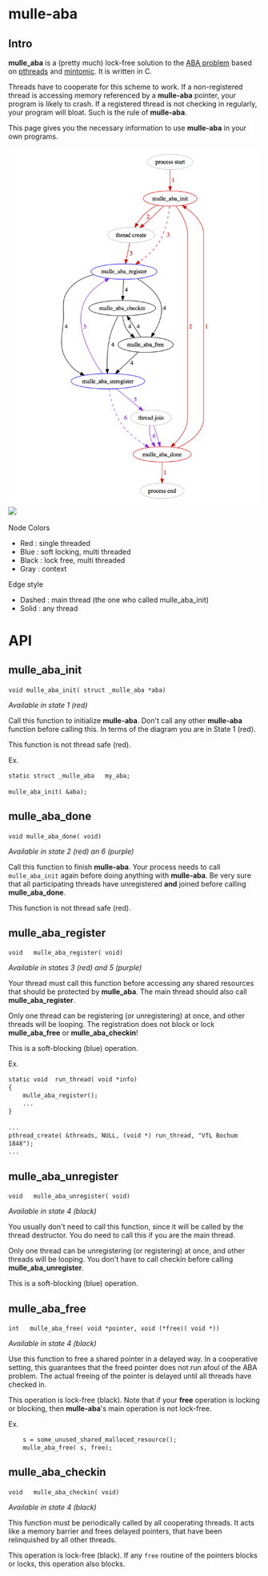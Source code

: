 # mulle-aba

## Intro

**mulle_aba** is a (pretty much) lock-free solution to the [ABA problem](https://en.wikipedia.org/wiki/ABA_problem) based on [pthreads](https://en.wikipedia.org/wiki/POSIX_Threads) and [mintomic](https://mintomic.github.io/). It is written in C.

Threads have to cooperate for this scheme to work. If a non-registered thread is accessing memory referenced by a **mulle-aba** pointer, your program is likely to crash. If a registered thread is not checking in regularly, your program will bloat. Such is the rule of **mulle-aba**.

This page gives you the necessary information to use **mulle-aba** in your own programs. 

![](dox/process-thread.png)
![](raw/master/dox/process-thread.png)

Node Colors

* Red   : single threaded
* Blue  : soft locking, multi threaded
* Black : lock free, multi threaded
* Gray  : context

Edge style

* Dashed : main thread (the one who called mulle_aba_init)
* Solid  : any thread

# API

## mulle_aba_init

`void mulle_aba_init( struct _mulle_aba *aba)`

*Available in state 1 (red)*

Call this function to initialize **mulle-aba**. Don't call any other **mulle-aba** function before calling this. In terms of the diagram you are in State 1 (red).

This function is not thread safe (red).

Ex.

```
static struct _mulle_aba   my_aba;

mulle_aba_init( &aba);
```


## mulle_aba_done

`void mulle_aba_done( void)`

*Available in state 2 (red) an 6 (purple)*

Call this function to finish **mulle-aba**. Your process needs to call `mulle_aba_init` again before doing anything with **mulle-aba**. Be very sure that all participating threads have unregistered **and** joined before calling **mulle_aba_done**.

This function is not thread safe (red).


## mulle_aba_register

`void   mulle_aba_register( void)`

*Available in states 3 (red) and 5 (purple)*

Your thread must call this function before accessing any shared resources that should be protected by **mulle_aba**. The main thread should also call  **mulle_aba_register**.

Only one thread can be registering (or unregistering) at once, and other threads will be looping. The registration does not block or lock **mulle_aba_free** or **mulle_aba_checkin**!

This is a soft-blocking (blue) operation.

Ex.

```
static void  run_thread( void *info)
{
    mulle_aba_register();
    ...
}

...
pthread_create( &threads, NULL, (void *) run_thread, "VfL Bochum 1848");
...
```

## mulle_aba_unregister

`void   mulle_aba_unregister( void)`

*Available in state 4 (black)*

You usually don't need to call this function, since it will be called by the thread destructor. You do need to call this if you are the main thread.

Only one thread can be unregistering (or registering) at once, and other threads will be looping. You don't have to call checkin before calling **mulle_aba_unregister**.

This is a soft-blocking (blue) operation. 


## mulle_aba_free

`int   mulle_aba_free( void *pointer, void (*free)( void *))`

*Available in state 4 (black)*

Use this function to free a shared pointer in a delayed way. In a cooperative setting, this guarantees that the freed pointer does not run afoul of the ABA problem. The actual freeing of the pointer is delayed until all threads have checked in.

This operation is lock-free (black). Note that if your **free** operation is locking or blocking, then **mulle-aba**'s main operation is not lock-free.

Ex.

```
    s = some_unused_shared_malloced_resource();
    mulle_aba_free( s, free);
```



## mulle_aba_checkin

`void   mulle_aba_checkin( void)`

*Available in state 4 (black)*

This function must be periodically called by all cooperating threads. It acts like a memory barrier and frees delayed pointers, that have been relinquished by all other threads.

This operation is lock-free (black). If any `free` routine of the pointers blocks or locks, this operation also blocks.
